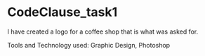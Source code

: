 # CodeClause_task1

I have created a logo for a coffee shop that is what was asked for.

Tools and Technology used: Graphic Design, Photoshop
